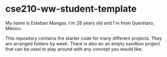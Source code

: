 # cse210-ww-student-template
My name is Esteban Mangas. I'm 28 years old and I'm from Querétaro, México.

This repository contains the starter code for many different projects. They are arranged folders by week. There is also an an empty sandbox project that can be used to play around with any concept you would like.
